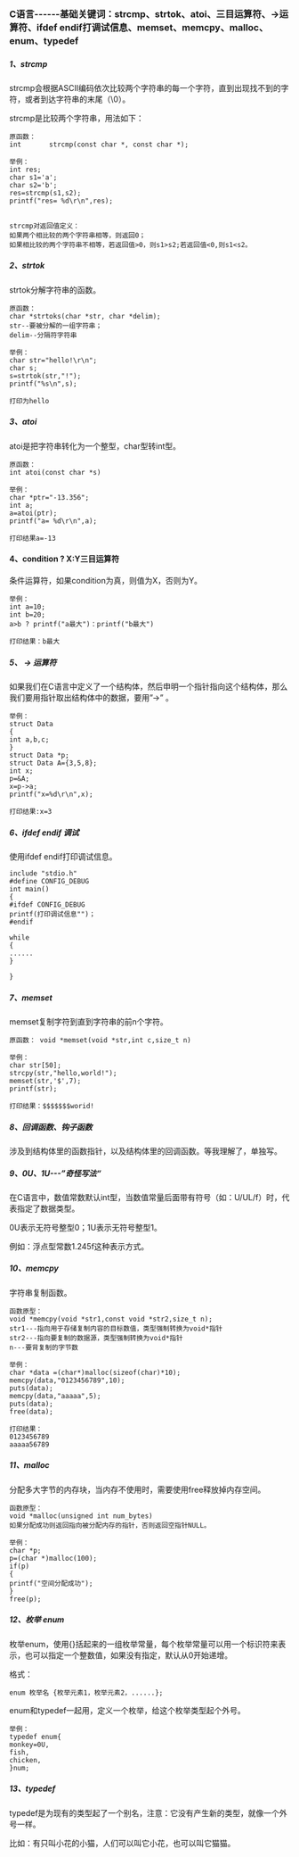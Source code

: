 ### 												C语言------基础关键词：strcmp、strtok、atoi、三目运算符、->运算符、ifdef endif打调试信息、memset、memcpy、malloc、enum、typedef

##### 1、strcmp

strcmp会根据ASCII编码依次比较两个字符串的每一个字符，直到出现找不到的字符，或者到达字符串的末尾（\0）。

strcmp是比较两个字符串，用法如下：

```
原函数：
int       strcmp(const char *, const char *);
```

```
举例：
int res;
char s1='a';
char s2='b';
res=strcmp(s1,s2);
printf("res= %d\r\n",res);


strcmp对返回值定义：
如果两个相比较的两个字符串相等，则返回0；
如果相比较的两个字符串不相等，若返回值>0，则s1>s2;若返回值<0,则s1<s2。
```

##### 2、strtok

strtok分解字符串的函数。

```
原函数：
char *strtoks(char *str, char *delim);
str--要被分解的一组字符串；
delim--分隔符字符串
```

```
举例：
char str="hello!\r\n";
char s;
s=strtok(str,"!");
printf("%s\n",s);

打印为hello
```

##### 3、atoi

atoi是把字符串转化为一个整型，char型转int型。

```
原函数：
int atoi(const char *s)
```

```
举例：
char *ptr="-13.356";
int a;
a=atoi(ptr);
printf("a= %d\r\n",a);

打印结果a=-13
```

#### 4、condition ? X:Y三目运算符

条件运算符，如果condition为真，则值为X，否则为Y。

```
举例：
int a=10;
int b=20;
a>b ? printf("a最大")：printf("b最大")

打印结果：b最大
```

##### 5、 -> 运算符

如果我们在C语言中定义了一个结构体，然后申明一个指针指向这个结构体，那么我们要用指针取出结构体中的数据，要用”->”  。

```
举例：
struct Data
{
int a,b,c;
}
struct Data *p;
struct Data A={3,5,8};
int x;
p=&A;
x=p->a;
printf("x=%d\r\n",x);

打印结果:x=3
```

##### 6、ifdef   endif 调试

使用ifdef   endif打印调试信息。

```
include "stdio.h"
#define CONFIG_DEBUG 
int main()
{
#ifdef CONFIG_DEBUG
printf(打印调试信息"")；
#endif

while
{
......
}

}
```

##### 7、memset

memset复制字符到直到字符串的前n个字符。

```
原函数： void *memset(void *str,int c,size_t n)
```

```
举例：
char str[50];
strcpy(str,"hello,world!");
memset(str,'$',7);
printf(str);

打印结果：$$$$$$$worid!
```

##### 8、回调函数、钩子函数

涉及到结构体里的函数指针，以及结构体里的回调函数。等我理解了，单独写。

##### 9、0U、1U---”奇怪写法“

在C语言中，数值常数默认int型，当数值常量后面带有符号（如：U/UL/f）时，代表指定了数据类型。

0U表示无符号整型0；1U表示无符号整型1。

例如：浮点型常数1.245f这种表示方式。

##### 10、memcpy

字符串复制函数。

```
函数原型：
void *memcpy(void *str1,const void *str2,size_t n);
str1---指向用于存储复制内容的目标数值，类型强制转换为void*指针
str2---指向要复制的数据源，类型强制转换为void*指针
n---要背复制的字节数
```

```
举例：
char *data =(char*)malloc(sizeof(char)*10);
memcpy(data,"0123456789",10);
puts(data);
memcpy(data,"aaaaa",5);
puts(data);
free(data);

打印结果：
0123456789
aaaaa56789

```

##### 11、malloc

分配多大字节的内存块，当内存不使用时，需要使用free释放掉内存空间。

```
函数原型：
void *malloc(unsigned int num_bytes)
如果分配成功则返回指向被分配内存的指针，否则返回空指针NULL。
```

```
举例：
char *p;
p=(char *)malloc(100);
if(p)
{
printf("空间分配成功");
}
free(p);

```

##### 12、枚举   enum

枚举enum，使用{}括起来的一组枚举常量，每个枚举常量可以用一个标识符来表示，也可以指定一个整数值，如果没有指定，默认从0开始递增。

格式：

```
enum 枚举名 {枚举元素1，枚举元素2，......};
```

enum和typedef一起用，定义一个枚举，给这个枚举类型起个外号。

```
举例：
typedef enum{
monkey=0U,
fish,
chicken,
}num;

```



##### 13、typedef

typedef是为现有的类型起了一个别名，注意：它没有产生新的类型，就像一个外号一样。

比如：有只叫小花的小猫，人们可以叫它小花，也可以叫它猫猫。
